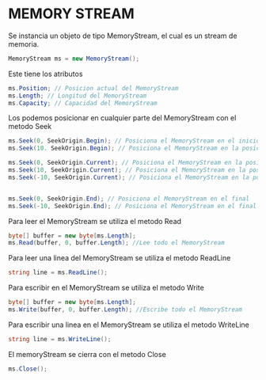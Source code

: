 MEMORY STREAM
==============

Se instancia un objeto de tipo MemoryStream, el cual es un stream de memoria.

```csharp
MemoryStream ms = new MemoryStream();
```

Este tiene los atributos

```csharp
ms.Position; // Posicion actual del MemoryStream
ms.Length; // Longitud del MemoryStream
ms.Capacity; // Capacidad del MemoryStream
```

Los podemos posicionar en cualquier parte del MemoryStream con el metodo Seek

```csharp
ms.Seek(0, SeekOrigin.Begin); // Posiciona el MemoryStream en el inicio
ms.Seek(10. SeekOrigin.Begin); // Posiciona el MemoryStream en la posicion 10

ms.Seek(0, SeekOrigin.Current); // Posiciona el MemoryStream en la posicion actual
ms.Seek(10, SeekOrigin.Current); // Posiciona el MemoryStream en la posicion actual + 10
ms.Seek(-10, SeekOrigin.Current); // Posiciona el MemoryStream en la posicion actual - 10


ms.Seek(0, SeekOrigin.End); // Posiciona el MemoryStream en el final
ms.Seek(-10, SeekOrigin.End); // Posiciona el MemoryStream en el final - 10
```

Para leer el MemoryStream se utiliza el metodo Read

```csharp
byte[] buffer = new byte[ms.Length];
ms.Read(buffer, 0, buffer.Length); //Lee todo el MemoryStream
```

Para leer una linea del MemoryStream se utiliza el metodo ReadLine

```csharp
string line = ms.ReadLine();
```
Para escribir en el MemoryStream se utiliza el metodo Write

```csharp
byte[] buffer = new byte[ms.Length];
ms.Write(buffer, 0, buffer.Length); //Escribe todo el MemoryStream
```

Para escribir una linea en el MemoryStream se utiliza el metodo WriteLine

```csharp
string line = ms.WriteLine();
```

El memoryStream se cierra con el metodo Close

```csharp
ms.Close();
```












